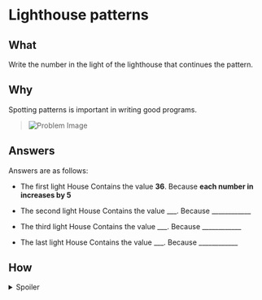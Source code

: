 # Lighthouse patterns

## What

Write the number in the light of the lighthouse that continues the pattern.

## Why

Spotting patterns is important in writing good programs.

> ![Problem Image](https://github.com/s-m-quadri/learn-github/assets/88645248/85f0467f-ea16-4aea-8a02-535572845e73)

## Answers

<!-- Instructions -->
<!-- Write answers in bold, i.s. encapsulate between four asterisks. e.g. **sample text** -->
<!-- Note: These are comments, will not show in Preview section. -->
<!--   ... Thus, you can remove, it's just for your understanding -->

Answers are as follows:

- The first light House Contains the value **36**. Because **each number in increases by 5**

- The second light House Contains the value ___. Because ____________

- The third light House Contains the value ___. Because ____________

- The last light House Contains the value ___. Because ____________



<!-- Write answers in list -->
<!-- There are some intentional mistakes, you can correct them -->

## How

<details><summary>Spoiler</summary>
  
> [Explaination](https://teachinglondoncomputing.files.wordpress.com/2018/04/lighthousepattern1v1solution.pdf)
> A good way to spot many number patterns is to make a new series of numbers by subtracting the numbers next to each other in the original series.

</details>

